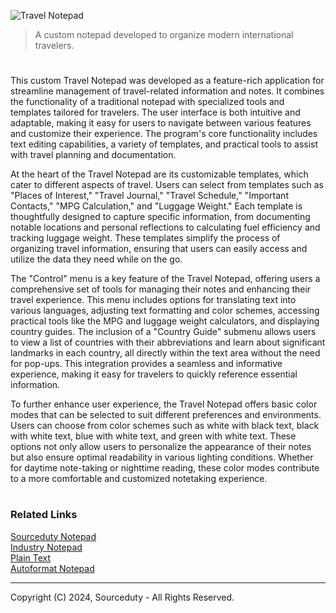 ![Travel Notepad](https://github.com/user-attachments/assets/4cb1d1e7-9c3b-40c3-b5a6-f5e8de9f93a0)

> A custom notepad developed to organize modern international travelers.

#

This custom Travel Notepad was developed as a feature-rich application for streamline management of travel-related information and notes. It combines the functionality of a traditional notepad with specialized tools and templates tailored for travelers. The user interface is both intuitive and adaptable, making it easy for users to navigate between various features and customize their experience. The program's core functionality includes text editing capabilities, a variety of templates, and practical tools to assist with travel planning and documentation.

At the heart of the Travel Notepad are its customizable templates, which cater to different aspects of travel. Users can select from templates such as "Places of Interest," "Travel Journal," "Travel Schedule," "Important Contacts," "MPG Calculation," and "Luggage Weight." Each template is thoughtfully designed to capture specific information, from documenting notable locations and personal reflections to calculating fuel efficiency and tracking luggage weight. These templates simplify the process of organizing travel information, ensuring that users can easily access and utilize the data they need while on the go.

The "Control" menu is a key feature of the Travel Notepad, offering users a comprehensive set of tools for managing their notes and enhancing their travel experience. This menu includes options for translating text into various languages, adjusting text formatting and color schemes, accessing practical tools like the MPG and luggage weight calculators, and displaying country guides. The inclusion of a "Country Guide" submenu allows users to view a list of countries with their abbreviations and learn about significant landmarks in each country, all directly within the text area without the need for pop-ups. This integration provides a seamless and informative experience, making it easy for travelers to quickly reference essential information.

To further enhance user experience, the Travel Notepad offers basic color modes that can be selected to suit different preferences and environments. Users can choose from color schemes such as white with black text, black with white text, blue with white text, and green with white text. These options not only allow users to personalize the appearance of their notes but also ensure optimal readability in various lighting conditions. Whether for daytime note-taking or nighttime reading, these color modes contribute to a more comfortable and customized notetaking experience.

#
### Related Links

[Sourceduty Notepad](https://github.com/sourceduty/Sourceduty_Notepad)
<br>
[Industry Notepad](https://github.com/sourceduty/Industry_Notepad)
<br>
[Plain Text](https://github.com/sourceduty/Plain_Text)
<br>
[Autoformat Notepad](https://github.com/sourceduty/Autoformat_Notepad)

***
Copyright (C) 2024, Sourceduty - All Rights Reserved.
